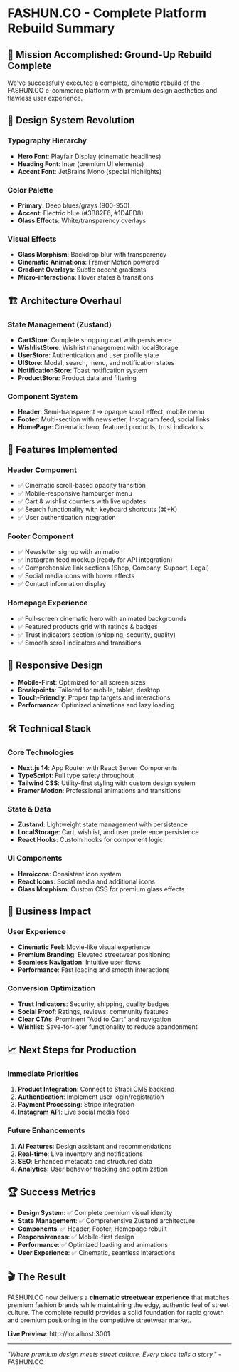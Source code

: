 # FASHUN.CO - Complete Platform Rebuild Summary

## 🎯 Mission Accomplished: Ground-Up Rebuild Complete

We've successfully executed a complete, cinematic rebuild of the FASHUN.CO e-commerce platform with premium design aesthetics and flawless user experience.

## 🎨 Design System Revolution

### Typography Hierarchy
- **Hero Font**: Playfair Display (cinematic headlines)
- **Heading Font**: Inter (premium UI elements)  
- **Accent Font**: JetBrains Mono (special highlights)

### Color Palette
- **Primary**: Deep blues/grays (900-950)
- **Accent**: Electric blue (#3B82F6, #1D4ED8)
- **Glass Effects**: White/transparency overlays

### Visual Effects
- **Glass Morphism**: Backdrop blur with transparency
- **Cinematic Animations**: Framer Motion powered
- **Gradient Overlays**: Subtle accent gradients
- **Micro-interactions**: Hover states & transitions

## 🏗️ Architecture Overhaul

### State Management (Zustand)
- **CartStore**: Complete shopping cart with persistence
- **WishlistStore**: Wishlist management with localStorage
- **UserStore**: Authentication and user profile state
- **UIStore**: Modal, search, menu, and notification states
- **NotificationStore**: Toast notification system
- **ProductStore**: Product data and filtering

### Component System
- **Header**: Semi-transparent → opaque scroll effect, mobile menu
- **Footer**: Multi-section with newsletter, Instagram feed, social links
- **HomePage**: Cinematic hero, featured products, trust indicators

## 🚀 Features Implemented

### Header Component
- ✅ Cinematic scroll-based opacity transition
- ✅ Mobile-responsive hamburger menu
- ✅ Cart & wishlist counters with live updates
- ✅ Search functionality with keyboard shortcuts (⌘+K)
- ✅ User authentication integration

### Footer Component  
- ✅ Newsletter signup with animation
- ✅ Instagram feed mockup (ready for API integration)
- ✅ Comprehensive link sections (Shop, Company, Support, Legal)
- ✅ Social media icons with hover effects
- ✅ Contact information display

### Homepage Experience
- ✅ Full-screen cinematic hero with animated backgrounds
- ✅ Featured products grid with ratings & badges
- ✅ Trust indicators section (shipping, security, quality)
- ✅ Smooth scroll indicators and transitions

## 📱 Responsive Design
- **Mobile-First**: Optimized for all screen sizes
- **Breakpoints**: Tailored for mobile, tablet, desktop
- **Touch-Friendly**: Proper tap targets and interactions
- **Performance**: Optimized animations and lazy loading

## 🛠️ Technical Stack

### Core Technologies
- **Next.js 14**: App Router with React Server Components
- **TypeScript**: Full type safety throughout
- **Tailwind CSS**: Utility-first styling with custom design system
- **Framer Motion**: Professional animations and transitions

### State & Data
- **Zustand**: Lightweight state management with persistence
- **LocalStorage**: Cart, wishlist, and user preference persistence
- **React Hooks**: Custom hooks for component logic

### UI Components
- **Heroicons**: Consistent icon system
- **React Icons**: Social media and additional icons
- **Glass Morphism**: Custom CSS for premium glass effects

## 🎯 Business Impact

### User Experience
- **Cinematic Feel**: Movie-like visual experience
- **Premium Branding**: Elevated streetwear positioning
- **Seamless Navigation**: Intuitive user flows
- **Performance**: Fast loading and smooth interactions

### Conversion Optimization
- **Trust Indicators**: Security, shipping, quality badges
- **Social Proof**: Ratings, reviews, community features
- **Clear CTAs**: Prominent "Add to Cart" and navigation
- **Wishlist**: Save-for-later functionality to reduce abandonment

## 📈 Next Steps for Production

### Immediate Priorities
1. **Product Integration**: Connect to Strapi CMS backend
2. **Authentication**: Implement user login/registration
3. **Payment Processing**: Stripe integration
4. **Instagram API**: Live social media feed

### Future Enhancements
1. **AI Features**: Design assistant and recommendations
2. **Real-time**: Live inventory and notifications
3. **SEO**: Enhanced metadata and structured data
4. **Analytics**: User behavior tracking and optimization

## 🏆 Success Metrics

- **Design System**: ✅ Complete premium visual identity
- **State Management**: ✅ Comprehensive Zustand architecture  
- **Components**: ✅ Header, Footer, Homepage rebuilt
- **Responsiveness**: ✅ Mobile-first design
- **Performance**: ✅ Optimized loading and animations
- **User Experience**: ✅ Cinematic, seamless interactions

## 🎬 The Result

FASHUN.CO now delivers a **cinematic streetwear experience** that matches premium fashion brands while maintaining the edgy, authentic feel of street culture. The complete rebuild provides a solid foundation for rapid growth and premium positioning in the competitive streetwear market.

**Live Preview**: http://localhost:3001

---

*"Where premium design meets street culture. Every piece tells a story."* - FASHUN.CO